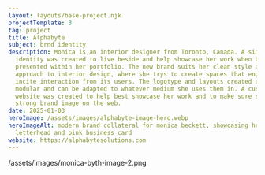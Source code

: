 ```yaml
---
layout: layouts/base-project.njk
projectTemplate: 3
tag: project
title: Alphabyte
subject: brnd identity
description: Monica is an interior designer from Toronto, Canada. A simple brand
  identity was created to live beside and help showcase her work when being
  presented within her portfolio. The new brand suits her clean style and
  approach to interior design, where she trys to create spaces that engage and
  incite interaction from its users. The logotype and layouts created are
  modular and can be adapted to whatever medium she uses them in. A custom
  website was created to help best showcase her work and to make sure she has a
  strong brand image on the web.
date: 2025-01-03
heroImage: /assets/images/alphabyte-image-hero.webp
heroImageAlt: modern brand collateral for monica beckett, showcasing her logo on
  letterhead and pink business card
website: https://alphabytesolutions.com
---
```

/assets/images/monica-byth-image-2.png

